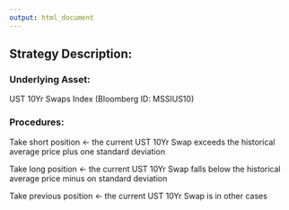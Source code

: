 ```yaml
---
output: html_document
---
```




## Strategy Description:

### Underlying Asset: 
UST 10Yr Swaps Index (Bloomberg ID: MSSIUS10)

### Procedures:
Take short position <- the current UST 10Yr Swap exceeds the historical average price plus one standard deviation


Take long position <- the current UST 10Yr Swap falls below the historical average price minus on standard deviation


Take previous position <- the current UST 10Yr Swap is in other cases
